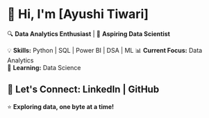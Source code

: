 # 👋 Hi, I'm [Ayushi Tiwari] 

🔍 **Data Analytics Enthusiast** | 🚀 **Aspiring Data Scientist**

💡 **Skills:** Python | SQL | Power BI | DSA | ML 
📊 **Current Focus:** Data Analytics  
🌱 **Learning:** Data Science

🔗 Let's Connect: LinkedIn | GitHub
---
⭐ **Exploring data, one byte at a time!**

<!---
ayushi88907/ayushi88907 is a ✨ special ✨ repository because its `README.md` (this file) appears on your GitHub profile.
You can click the Preview link to take a look at your changes.
--->
